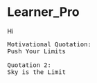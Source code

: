 # Learner_Pro

Hi 
<pre>
Motivational Quotation:
Push Your Limits

Quotation 2:
Sky is the Limit
</pre>
